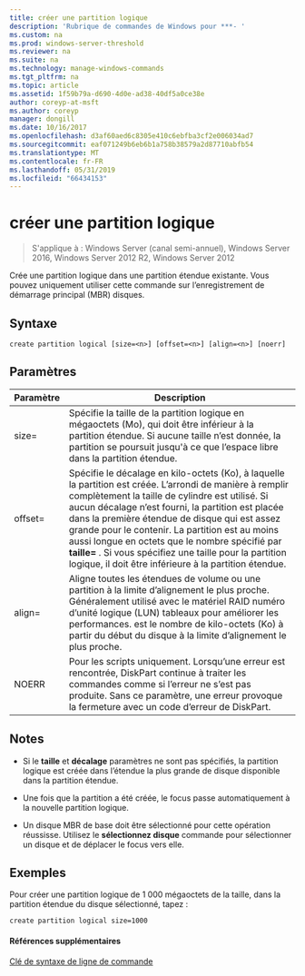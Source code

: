 ```yaml
---
title: créer une partition logique
description: 'Rubrique de commandes de Windows pour ***- '
ms.custom: na
ms.prod: windows-server-threshold
ms.reviewer: na
ms.suite: na
ms.technology: manage-windows-commands
ms.tgt_pltfrm: na
ms.topic: article
ms.assetid: 1f59b79a-d690-4d0e-ad38-40df5a0ce38e
author: coreyp-at-msft
ms.author: coreyp
manager: dongill
ms.date: 10/16/2017
ms.openlocfilehash: d3af60aed6c8305e410c6ebfba3cf2e006034ad7
ms.sourcegitcommit: eaf071249b6eb6b1a758b38579a2d87710abfb54
ms.translationtype: MT
ms.contentlocale: fr-FR
ms.lasthandoff: 05/31/2019
ms.locfileid: "66434153"
---
```

# <a name="create-partition-logical"></a>créer une partition logique

>S'applique à : Windows Server (canal semi-annuel), Windows Server 2016, Windows Server 2012 R2, Windows Server 2012

Crée une partition logique dans une partition étendue existante. Vous pouvez uniquement utiliser cette commande sur l’enregistrement de démarrage principal \(MBR\) disques.  
  
  
  
## <a name="syntax"></a>Syntaxe  
  
```  
create partition logical [size=<n>] [offset=<n>] [align=<n>] [noerr]  
```  
  
## <a name="parameters"></a>Paramètres  
  
|  Paramètre  |                                                                                                                                                                                                                       Description                                                                                                                                                                                                                        |
|-------------|----------------------------------------------------------------------------------------------------------------------------------------------------------------------------------------------------------------------------------------------------------------------------------------------------------------------------------------------------------------------------------------------------------------------------------------------------------|
|  size\=<n>  |                                                                                                              Spécifie la taille de la partition logique en mégaoctets \(Mo\), qui doit être inférieur à la partition étendue. Si aucune taille n’est donnée, la partition se poursuit jusqu'à ce que l’espace libre dans la partition étendue.                                                                                                               |
| offset\=<n> | Spécifie le décalage en kilo-octets \(Ko\), à laquelle la partition est créée. L’arrondi de manière à remplir complètement la taille de cylindre est utilisé. Si aucun décalage n’est fourni, la partition est placée dans la première étendue de disque qui est assez grande pour le contenir. La partition est au moins aussi longue en octets que le nombre spécifié par **taille\=<n>** . Si vous spécifiez une taille pour la partition logique, il doit être inférieure à la partition étendue. |
| align\=<n>  |                                                                                     Aligne toutes les étendues de volume ou une partition à la limite d’alignement le plus proche. Généralement utilisé avec le matériel RAID numéro d’unité logique \(LUN\) tableaux pour améliorer les performances.  <n> est le nombre de kilo-octets \(Ko\) à partir du début du disque à la limite d’alignement le plus proche.                                                                                      |
|    NOERR    |                                                                                                                           Pour les scripts uniquement. Lorsqu’une erreur est rencontrée, DiskPart continue à traiter les commandes comme si l’erreur ne s’est pas produite. Sans ce paramètre, une erreur provoque la fermeture avec un code d’erreur de DiskPart.                                                                                                                           |
  
## <a name="remarks"></a>Notes  
  
-   Si le **taille** et **décalage** paramètres ne sont pas spécifiés, la partition logique est créée dans l’étendue la plus grande de disque disponible dans la partition étendue.  
  
-   Une fois que la partition a été créée, le focus passe automatiquement à la nouvelle partition logique.  
  
-   Un disque MBR de base doit être sélectionné pour cette opération réussisse. Utilisez le **sélectionnez disque** commande pour sélectionner un disque et de déplacer le focus vers elle.  
  
## <a name="BKMK_examples"></a>Exemples  
Pour créer une partition logique de 1 000 mégaoctets de la taille, dans la partition étendue du disque sélectionné, tapez :  
  
```  
create partition logical size=1000  
```  
  
#### <a name="additional-references"></a>Références supplémentaires  
[Clé de syntaxe de ligne de commande](command-line-syntax-key.md)  
  

  

